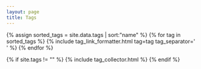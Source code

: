 ```yaml
---
layout: page
title: Tags
---
```


<div class="page">
  {% assign sorted_tags = site.data.tags | sort:"name" %}
  {% for tag in sorted_tags %}
    {% include tag_link_formatter.html tag=tag tag_separator='<br />' %}
  {% endfor %}


  {% if site.tags != "" %}
  {% include tag_collector.html %}
{% endif %}
</div>

